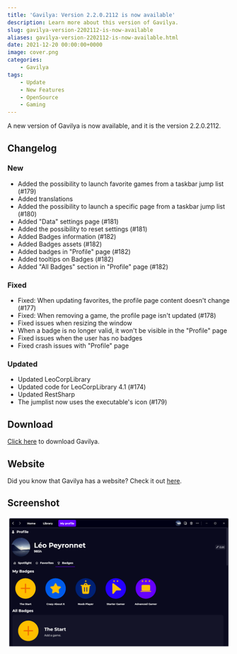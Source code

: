 ```yaml
---
title: 'Gavilya: Version 2.2.0.2112 is now available'
description: Learn more about this version of Gavilya.
slug: gavilya-version-2202112-is-now-available
aliases: gavilya-version-2202112-is-now-available.html
date: 2021-12-20 00:00:00+0000
image: cover.png
categories:
    - Gavilya
tags:
    - Update
    - New Features
    - OpenSource
    - Gaming
---
```

A new version of Gavilya is now available, and it is the version 2.2.0.2112.

## Changelog
### New
- Added the possibility to launch favorite games from a taskbar jump list (#179)
- Added translations
- Added the possibility to launch a specific page from a taskbar jump list (#180)
- Added "Data" settings page (#181)
- Added the possibility to reset settings (#181)
- Added Badges information (#182)
- Added Badges assets (#182)
- Added badges in "Profile" page (#182)
- Added tooltips on Badges (#182)
- Added "All Badges" section in "Profile" page (#182)
### Fixed
- Fixed: When updating favorites, the profile page content doesn't change (#177)
- Fixed: When removing a game, the profile page isn't updated (#178)
- Fixed issues when resizing the window
- When a badge is no longer valid, it won't be visible in the "Profile" page
- Fixed issues when the user has no badges
- Fixed crash issues with "Profile" page
### Updated
- Updated LeoCorpLibrary
- Updated code for LeoCorpLibrary 4.1 (#174)
- Updated RestSharp
- The jumplist now uses the executable's icon (#179)

## Download

[Click here](https://bit.ly/Gavilya) to download Gavilya.

## Website

Did you know that Gavilya has a website? Check it out [here](https://gavilya.leocorporation.dev/).

## Screenshot
![The "Badges" section of the "Profile" page of Gavilya.](cover.png)